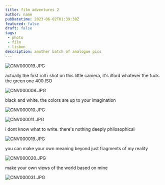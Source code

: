 ```yaml
---
title: film adventures 2
author: name
pubDatetime: 2023-06-02T01:39:38Z
featured: false
draft: false
tags:
 - photo
 - film
 - lisbon
description: another batch of analogue pics
---
```


![CNV000019.JPG](/img/fa2/CNV000019.JPG)

actually the first roll i shot on this little camera, it's ilford whatever the fuck. the green one 400 ISO

![CNV000008.JPG](/img/fa2/CNV000008.JPG)

black and white. the colors are up to your imagination

![CNV000010.JPG](/img/fa2/CNV000010.JPG)

![CNV000011.JPG](/img/fa2/CNV000011.JPG)

i dont know what to write. there's nothing deeply philosophical

![CNV000019.JPG](/img/fa2/CNV000019.JPG)

you can make your own meaning beyond just fragments of my reality

![CNV000020.JPG](/img/fa2/CNV000020.JPG)

make your own views of the world based on mine

![CNV000031.JPG](/img/fa2/CNV000031.JPG)



